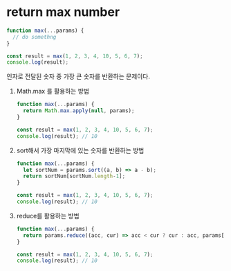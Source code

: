 # return max number

```javascript
function max(...params) {
  // do somethng
}

const result = max(1, 2, 3, 4, 10, 5, 6, 7);
console.log(result);
```

인자로 전달된 숫자 중 가장 큰 숫자를 반환하는 문제이다.



1. Math.max 를 활용하는 방법

   ```javascript
   function max(...params) {
     return Math.max.apply(null, params);
   }
   
   const result = max(1, 2, 3, 4, 10, 5, 6, 7);
   console.log(result); // 10
   ```

2. sort해서 가장 마지막에 있는 숫자를 반환하는 방법

   ```javascript
   function max(...params) {
     let sortNum = params.sort((a, b) => a - b);
     return sortNum[sortNum.length-1];
   }
   
   const result = max(1, 2, 3, 4, 10, 5, 6, 7);
   console.log(result); // 10
   ```

3. reduce를 활용하는 방법

   ```javascript
   function max(...params) {
     return params.reduce((acc, cur) => acc < cur ? cur : acc, params[0])
   }
   
   const result = max(1, 2, 3, 4, 10, 5, 6, 7);
   console.log(result); // 10
   ```

   